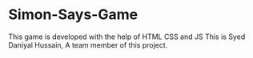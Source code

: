 
# Simon-Says-Game
This game is developed with the help of HTML CSS and JS
This is Syed Daniyal Hussain, A team member of this project.
